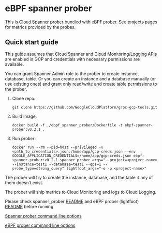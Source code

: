 
# eBPF spanner prober

This is [Cloud Spanner prober](https://github.com/GoogleCloudPlatform/grpc-gcp-go/tree/main/spanner_prober) bundled with [eBPF prober](https://github.com/GoogleCloudPlatform/grpc-gcp-tools/blob/master/ebpf_transport_monitoring). See projects pages for metrics provided by the probes.

## Quick start guide

This guide assumes that Cloud Spanner and Cloud Monitoring/Logging APIs are enabled in GCP and credentials with necessary permissions are available.

You can grant Spanner Admin role to the prober to create instance, database, table. Or you can create an instance and a database manually (or use existing ones) and grant only read/write and create table permissions to the prober.

1. Clone repo:
   ```
   git clone https://github.com/GoogleCloudPlatform/grpc-gcp-tools.git
   ```
1. Build image:
   ```
   docker build -f ./ebpf_spanner_prober/Dockerfile -t ebpf-spanner-prober:v0.2.1 .
   ```
1. Run prober:
   ```
   docker run --rm --pid=host --privileged -v <path_to_credentials>.json:/home/app/gcp-creds.json --env GOOGLE_APPLICATION_CREDENTIALS=/home/app/gcp-creds.json ebpf-spanner-prober:v0.2.1 spanner_prober_args="--project=<project-name> --instance=test1 --database=test1 --qps=1 --probe_type=strong_query" lightfoot_args="-o -p <project-name>"
   ```

The prober will try to create the instance, database, and the table if any of them doesn't exist.

The prober will ship metrics to Cloud Monitoring and logs to Cloud Logging.

Please check spanner_prober [README](https://github.com/GoogleCloudPlatform/grpc-gcp-go/tree/main/spanner_prober) and eBPF prober (lightfoot) [README](https://github.com/GoogleCloudPlatform/grpc-gcp-tools/blob/master/ebpf_transport_monitoring) before running.

[Spanner prober command line options](https://github.com/GoogleCloudPlatform/grpc-gcp-go/tree/main/spanner_prober#arguments)

[eBPF prober command line options](https://github.com/GoogleCloudPlatform/grpc-gcp-tools/tree/master/ebpf_transport_monitoring#command-line-options)
